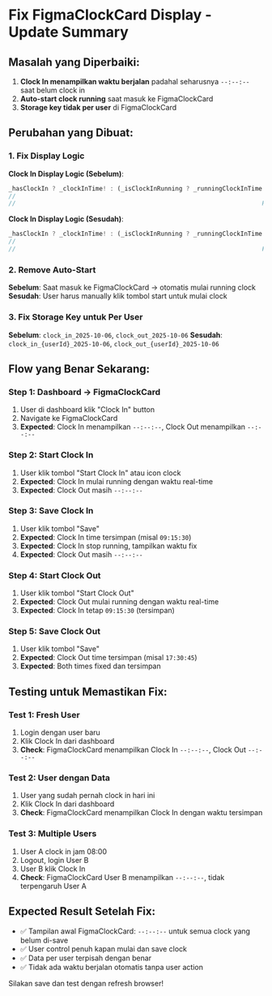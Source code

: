 # Fix FigmaClockCard Display - Update Summary

## Masalah yang Diperbaiki:
1. **Clock In menampilkan waktu berjalan** padahal seharusnya `--:--:--` saat belum clock in
2. **Auto-start clock running** saat masuk ke FigmaClockCard
3. **Storage key tidak per user** di FigmaClockCard

## Perubahan yang Dibuat:

### 1. **Fix Display Logic**
**Clock In Display Logic (Sebelum)**:
```dart
_hasClockIn ? _clockInTime! : (_isClockInRunning ? _runningClockInTime! : _currentTime)
//                                                                       ^^^^^^^^^^
//                                                                    PROBLEM HERE!
```

**Clock In Display Logic (Sesudah)**:
```dart
_hasClockIn ? _clockInTime! : (_isClockInRunning ? _runningClockInTime! : '--:--:--')
//                                                                       ^^^^^^^^^^^
//                                                                    FIXED TO DASH
```

### 2. **Remove Auto-Start**
**Sebelum**: Saat masuk ke FigmaClockCard → otomatis mulai running clock
**Sesudah**: User harus manually klik tombol start untuk mulai clock

### 3. **Fix Storage Key untuk Per User**
**Sebelum**: `clock_in_2025-10-06`, `clock_out_2025-10-06`
**Sesudah**: `clock_in_{userId}_2025-10-06`, `clock_out_{userId}_2025-10-06`

## Flow yang Benar Sekarang:

### **Step 1: Dashboard → FigmaClockCard**
1. User di dashboard klik "Clock In" button
2. Navigate ke FigmaClockCard
3. **Expected**: Clock In menampilkan `--:--:--`, Clock Out menampilkan `--:--:--`

### **Step 2: Start Clock In**
1. User klik tombol "Start Clock In" atau icon clock
2. **Expected**: Clock In mulai running dengan waktu real-time
3. **Expected**: Clock Out masih `--:--:--`

### **Step 3: Save Clock In**
1. User klik tombol "Save" 
2. **Expected**: Clock In time tersimpan (misal `09:15:30`)
3. **Expected**: Clock In stop running, tampilkan waktu fix
4. **Expected**: Clock Out masih `--:--:--`

### **Step 4: Start Clock Out**
1. User klik tombol "Start Clock Out"
2. **Expected**: Clock Out mulai running dengan waktu real-time
3. **Expected**: Clock In tetap `09:15:30` (tersimpan)

### **Step 5: Save Clock Out**
1. User klik tombol "Save"
2. **Expected**: Clock Out time tersimpan (misal `17:30:45`)
3. **Expected**: Both times fixed dan tersimpan

## Testing untuk Memastikan Fix:

### **Test 1: Fresh User**
1. Login dengan user baru
2. Klik Clock In dari dashboard
3. **Check**: FigmaClockCard menampilkan Clock In `--:--:--`, Clock Out `--:--:--`

### **Test 2: User dengan Data**
1. User yang sudah pernah clock in hari ini
2. Klik Clock In dari dashboard  
3. **Check**: FigmaClockCard menampilkan Clock In dengan waktu tersimpan

### **Test 3: Multiple Users**
1. User A clock in jam 08:00
2. Logout, login User B
3. User B klik Clock In
4. **Check**: FigmaClockCard User B menampilkan `--:--:--`, tidak terpengaruh User A

## Expected Result Setelah Fix:
- ✅ Tampilan awal FigmaClockCard: `--:--:--` untuk semua clock yang belum di-save
- ✅ User control penuh kapan mulai dan save clock
- ✅ Data per user terpisah dengan benar
- ✅ Tidak ada waktu berjalan otomatis tanpa user action

Silakan save dan test dengan refresh browser!